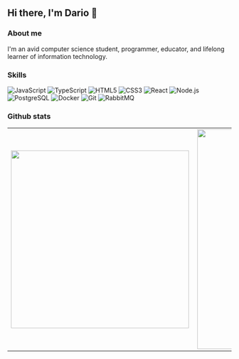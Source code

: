 ## Hi there, I'm Dario 👋

### About me

I'm an avid computer science student, programmer, educator, and lifelong learner of information technology.

### Skills

![JavaScript](https://img.shields.io/badge/-JavaScript-F7DF1E?style=flat-square&logo=javascript&logoColor=black)
![TypeScript](https://img.shields.io/badge/-TypeScript-007ACC?style=flat-square&logo=typescript&logoColor=white)
![HTML5](https://img.shields.io/badge/-HTML5-E34F26?style=flat-square&logo=html5&logoColor=white)
![CSS3](https://img.shields.io/badge/-CSS3-1572B6?style=flat-square&logo=css3)
![React](https://img.shields.io/badge/-React-61DAFB?style=flat-square&logo=react&logoColor=black)
![Node.js](https://img.shields.io/badge/-Node.js-339933?style=flat-square&logo=node.js&logoColor=white)
![PostgreSQL](https://img.shields.io/badge/-PostgreSQL-336791?style=flat-square&logo=postgresql&logoColor=white)
![Docker](https://img.shields.io/badge/-Docker-2496ED?style=flat-square&logo=docker&logoColor=white)
![Git](https://img.shields.io/badge/-Git-F05032?style=flat-square&logo=git&logoColor=white)
![RabbitMQ](https://img.shields.io/badge/-RabbitMQ-FF6600?style=flat&logo=rabbitmq&logoColor=white)


### Github stats

<center>
<table>
    <tr>
        <td><img width="400px" align="left" src="https://github-readme-stats.vercel.app/api/top-langs/?username=diegodario88&hide=html&layout=compact" /></td>
        <td><img width="495px" align="left" src="https://github-readme-stats.vercel.app/api?username=diegodario88&hide=stars"/></td>
    </tr>   
</table>
</center> 
